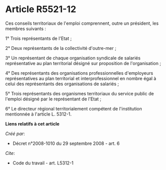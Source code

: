 # Article R5521-12

Ces conseils territoriaux de l'emploi comprennent, outre un président, les membres suivants : 

1° Trois représentants de l'Etat ; 

2° Deux représentants de la collectivité d'outre-mer ; 

3° Un représentant de chaque organisation syndicale de salariés représentative au plan territorial désigné sur proposition de
l'organisation ; 

4° Des représentants des organisations professionnelles d'employeurs représentatives au plan territorial et
interprofessionnel en nombre égal à celui des représentants des organisations de salariés ; 

5° Trois représentants des organismes territoriaux du service public de l'emploi désigné par le représentant de l'Etat ; 

6° Le directeur régional territorialement compétent de l'institution mentionnée à l'article L. 5312-1.

**Liens relatifs à cet article**

_Créé par_:

  - Décret n°2008-1010 du 29 septembre 2008 - art. 6

_Cite_:

  - Code du travail - art. L5312-1
